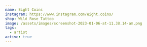 ```yaml
---
name: Eight Coins
instagram: https://www.instagram.com/eight.coins/
shop: Wild Rose Tattoo
image: /assets/images/screenshot-2023-01-06-at-11.38.14-am.png
tags:
  - artist
active: true
---
```

